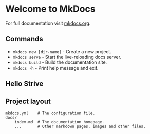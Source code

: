 # Welcome to MkDocs

For full documentation visit [mkdocs.org](https://www.mkdocs.org).

## Commands

* `mkdocs new [dir-name]` - Create a new project.
* `mkdocs serve` - Start the live-reloading docs server.
* `mkdocs build` - Build the documentation site.
* `mkdocs -h` - Print help message and exit.

## Hello Strive

## Project layout

    mkdocs.yml    # The configuration file.
    docs/
        index.md  # The documentation homepage.
        ...       # Other markdown pages, images and other files.
